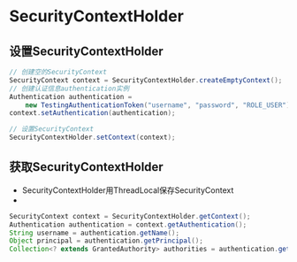 # SecurityContextHolder

## 设置SecurityContextHolder

```java
// 创建空的SecurityContext
SecurityContext context = SecurityContextHolder.createEmptyContext(); 
// 创建认证信息authentication实例
Authentication authentication =
    new TestingAuthenticationToken("username", "password", "ROLE_USER"); 
context.setAuthentication(authentication);

// 设置SecurityContext
SecurityContextHolder.setContext(context); 
```

## 获取SecurityContextHolder

- SecurityContextHolder用ThreadLocal保存SecurityContext
- 


```java
SecurityContext context = SecurityContextHolder.getContext();
Authentication authentication = context.getAuthentication();
String username = authentication.getName();
Object principal = authentication.getPrincipal();
Collection<? extends GrantedAuthority> authorities = authentication.getAuthorities();
```

